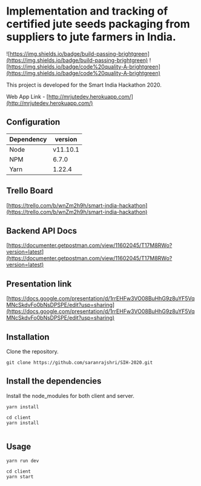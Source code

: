 # Implementation and tracking of certified jute seeds packaging from suppliers to jute farmers in India.

![https://img.shields.io/badge/build-passing-brightgreen](https://img.shields.io/badge/build-passing-brightgreen) ![https://img.shields.io/badge/code%20quality-A-brightgreen](https://img.shields.io/badge/code%20quality-A-brightgreen)

This project is developed for the Smart India Hackathon 2020.

Web App Link - [http://mrjutedev.herokuapp.com/](http://mrjutedev.herokuapp.com/)

## Configuration

Dependency | version 
--- | --- | 
Node | v11.10.1
NPM | 6.7.0
Yarn | 1.22.4

## Trello Board
[https://trello.com/b/wnZm2h9h/smart-india-hackathon](https://trello.com/b/wnZm2h9h/smart-india-hackathon)

## Backend API Docs
[https://documenter.getpostman.com/view/11602045/T17M8RWo?version=latest](https://documenter.getpostman.com/view/11602045/T17M8RWo?version=latest)

## Presentation link
[https://docs.google.com/presentation/d/1rrEHFw3VO08BuHhG9z8uYF5VqMNcSkdvFo0bNsDPSPE/edit?usp=sharing](https://docs.google.com/presentation/d/1rrEHFw3VO08BuHhG9z8uYF5VqMNcSkdvFo0bNsDPSPE/edit?usp=sharing)

## Installation

Clone the repository.

```
git clone https://github.com/saranrajshri/SIH-2020.git
```

## Install the dependencies
Install the node_modules for both client and server.
```
yarn install

cd client
yarn install


```

## Usage
```
yarn run dev

cd client
yarn start
```
